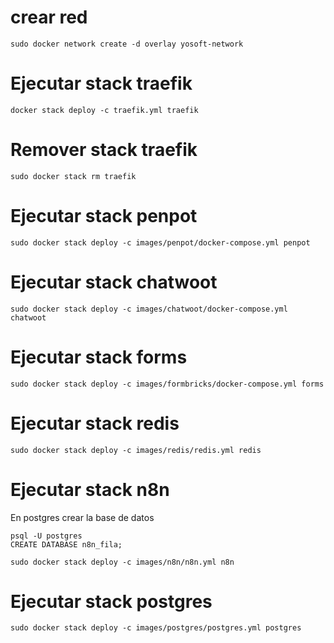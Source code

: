 # crear red 

```shell
sudo docker network create -d overlay yosoft-network
```

# Ejecutar stack traefik

```shell
docker stack deploy -c traefik.yml traefik
```

# Remover stack traefik

```shell
sudo docker stack rm traefik
```

# Ejecutar stack penpot

```shell
sudo docker stack deploy -c images/penpot/docker-compose.yml penpot
```

# Ejecutar stack chatwoot

```shell
sudo docker stack deploy -c images/chatwoot/docker-compose.yml chatwoot
```

# Ejecutar stack forms

```shell
sudo docker stack deploy -c images/formbricks/docker-compose.yml forms
```

# Ejecutar stack redis

```shell
sudo docker stack deploy -c images/redis/redis.yml redis
```

# Ejecutar stack n8n

En postgres crear la base de datos
```shell
psql -U postgres
CREATE DATABASE n8n_fila;
```
```shell
sudo docker stack deploy -c images/n8n/n8n.yml n8n
```

# Ejecutar stack postgres

```shell
sudo docker stack deploy -c images/postgres/postgres.yml postgres
```